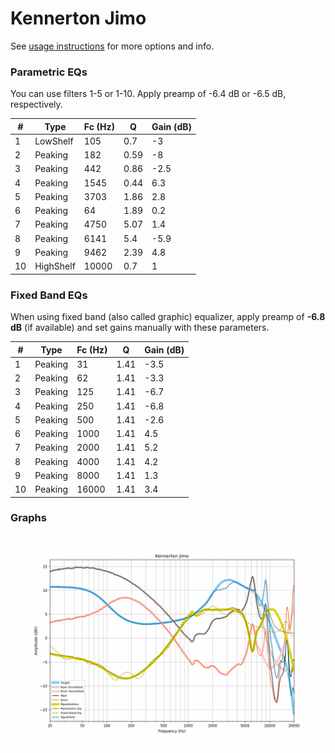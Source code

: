 # Kennerton Jimo
See [usage instructions](https://github.com/jaakkopasanen/AutoEq#usage) for more options and info.

### Parametric EQs
You can use filters 1-5 or 1-10. Apply preamp of -6.4 dB or -6.5 dB, respectively.

|   # | Type      |   Fc (Hz) |    Q |   Gain (dB) |
|-----|-----------|-----------|------|-------------|
|   1 | LowShelf  |       105 | 0.7  |        -3   |
|   2 | Peaking   |       182 | 0.59 |        -8   |
|   3 | Peaking   |       442 | 0.86 |        -2.5 |
|   4 | Peaking   |      1545 | 0.44 |         6.3 |
|   5 | Peaking   |      3703 | 1.86 |         2.8 |
|   6 | Peaking   |        64 | 1.89 |         0.2 |
|   7 | Peaking   |      4750 | 5.07 |         1.4 |
|   8 | Peaking   |      6141 | 5.4  |        -5.9 |
|   9 | Peaking   |      9462 | 2.39 |         4.8 |
|  10 | HighShelf |     10000 | 0.7  |         1   |

### Fixed Band EQs
When using fixed band (also called graphic) equalizer, apply preamp of **-6.8 dB** (if available) and set gains manually with these parameters.

|   # | Type    |   Fc (Hz) |    Q |   Gain (dB) |
|-----|---------|-----------|------|-------------|
|   1 | Peaking |        31 | 1.41 |        -3.5 |
|   2 | Peaking |        62 | 1.41 |        -3.3 |
|   3 | Peaking |       125 | 1.41 |        -6.7 |
|   4 | Peaking |       250 | 1.41 |        -6.8 |
|   5 | Peaking |       500 | 1.41 |        -2.6 |
|   6 | Peaking |      1000 | 1.41 |         4.5 |
|   7 | Peaking |      2000 | 1.41 |         5.2 |
|   8 | Peaking |      4000 | 1.41 |         4.2 |
|   9 | Peaking |      8000 | 1.41 |         1.3 |
|  10 | Peaking |     16000 | 1.41 |         3.4 |

### Graphs
![](./Kennerton%20Jimo.png)
